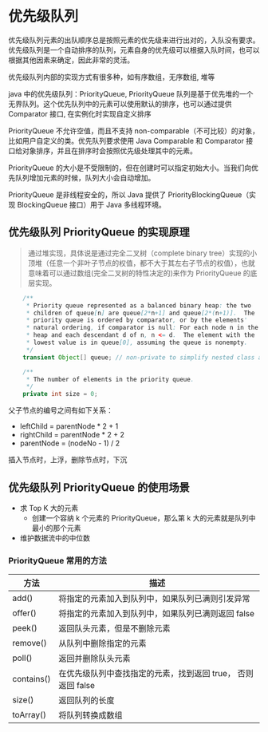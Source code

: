 # 优先级队列

优先级队列元素的出队顺序总是按照元素的优先级来进行出对的，入队没有要求。优先级队列是一个自动排序的队列，元素自身的优先级可以根据入队时间，也可以根据其他因素来确定，因此非常的灵活。

优先级队列内部的实现方式有很多种，如有序数组，无序数组, 堆等

java 中的优先级队列：PriorityQueue, PriorityQueue 队列是基于优先堆的一个无界队列。这个优先队列中的元素可以使用默认的排序，也可以通过提供 Comparator 接口, 在实例化时实现自定义排序

PriorityQueue 不允许空值，而且不支持 non-comparable（不可比较）的对象，比如用户自定义的类。优先队列要求使用 Java Comparable 和 Comparator 接口给对象排序，并且在排序时会按照优先级处理其中的元素。

PriorityQueue 的大小是不受限制的，但在创建时可以指定初始大小。当我们向优先队列增加元素的时候，队列大小会自动增加。

PriorityQueue 是非线程安全的，所以 Java 提供了 PriorityBlockingQueue（实现 BlockingQueue 接口）用于 Java 多线程环境。

## 优先级队列 PriorityQueue 的实现原理

> 通过堆实现，具体说是通过完全二叉树（complete binary tree）实现的小顶堆（任意一个非叶子节点的权值，都不大于其左右子节点的权值），也就意味着可以通过数组(完全二叉树的特性决定的)来作为 PriorityQueue 的底层实现。

```java
    /**
     * Priority queue represented as a balanced binary heap: the two
     * children of queue[n] are queue[2*n+1] and queue[2*(n+1)].  The
     * priority queue is ordered by comparator, or by the elements'
     * natural ordering, if comparator is null: For each node n in the
     * heap and each descendant d of n, n <= d.  The element with the
     * lowest value is in queue[0], assuming the queue is nonempty.
     */
    transient Object[] queue; // non-private to simplify nested class access

    /**
     * The number of elements in the priority queue.
     */
    private int size = 0;
```

父子节点的编号之间有如下关系：

- leftChild = parentNode * 2 + 1
- rightChild = parentNode * 2 + 2
- parentNode = (nodeNo - 1) / 2

插入节点时，上浮，删除节点时，下沉

## 优先级队列 PriorityQueue 的使用场景

- 求 Top K 大的元素
  - 创建一个容纳 k 个元素的 PriorityQueue，那么第 k 大的元素就是队列中最小的那个元素	
- 维护数据流中的中位数

### PriorityQueue 常用的方法

| 方法       | 描述                                                         |
| ---------- | ------------------------------------------------------------ |
| add()      | 将指定的元素加入到队列中，如果队列已满则引发异常             |
| offer()    | 将指定的元素加入到队列中，如果队列已满则返回 false           |
| peek()     | 返回队头元素，但是不删除元素                                 |
| remove()   | 从队列中删除指定的元素                                       |
| poll()     | 返回并删除队头元素                                           |
| contains() | 在优先级队列中查找指定的元素，找到返回 true， 否则返回 false |
| size()     | 返回队列的长度                                               |
| toArray()  | 将队列转换成数组                                             |

